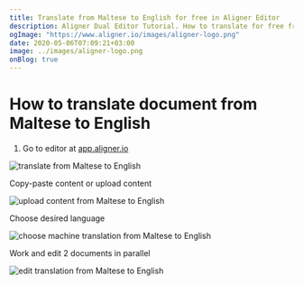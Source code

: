 ```yaml
---
title: Translate from Maltese to English for free in Aligner Editor
description: Aligner Dual Editor Tutorial. How to translate for free from Maltese to English. Aligner is multilingual document management platform. 
ogImage: "https://www.aligner.io/images/aligner-logo.png"
date: 2020-05-06T07:09:21+03:00
image: ../images/aligner-logo.png
onBlog: true
---
```


# How to translate document from Maltese to English

1. Go to editor at [app.aligner.io](https://app.aligner.io "Aligner App web page")

![translate from Maltese to English](../aligner-blank-editor.png "translate from Maltese to English")

Copy-paste content or upload content

![upload content from Maltese to English](../aligner-uploaded-document.png "upload content from Maltese to English")

Choose desired language

![choose machine translation from Maltese to English](../aligner-language-dropdown.png "choose machine translation from Maltese to English")

Work and edit 2 documents in parallel

![edit translation from Maltese to English](../aligner-double-sitded-editor.png "edit translation from Maltese to English")

